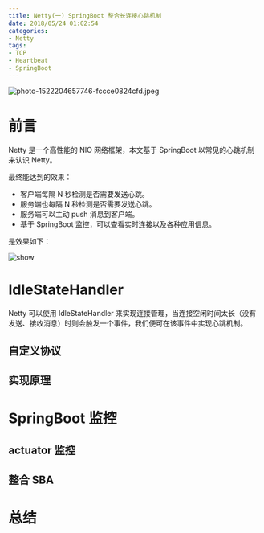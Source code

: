 ```yaml
---
title: Netty(一) SpringBoot 整合长连接心跳机制
date: 2018/05/24 01:02:54       
categories: 
- Netty
tags: 
- TCP
- Heartbeat
- SpringBoot
---
```



![photo-1522204657746-fccce0824cfd.jpeg](https://i.loli.net/2018/05/25/5b0774828db53.jpeg)

# 前言

Netty 是一个高性能的 NIO 网络框架，本文基于 SpringBoot 以常见的心跳机制来认识 Netty。

最终能达到的效果：

- 客户端每隔 N 秒检测是否需要发送心跳。
- 服务端也每隔 N 秒检测是否需要发送心跳。
- 服务端可以主动 push 消息到客户端。
- 基于 SpringBoot 监控，可以查看实时连接以及各种应用信息。

是效果如下：

![show](https://github.com/crossoverJie/netty-action/blob/master/pic/show.gif)


# IdleStateHandler

Netty 可以使用 IdleStateHandler 来实现连接管理，当连接空闲时间太长（没有发送、接收消息）时则会触发一个事件，我们便可在该事件中实现心跳机制。



## 自定义协议


## 实现原理

# SpringBoot 监控

## actuator 监控

## 整合 SBA

# 总结



